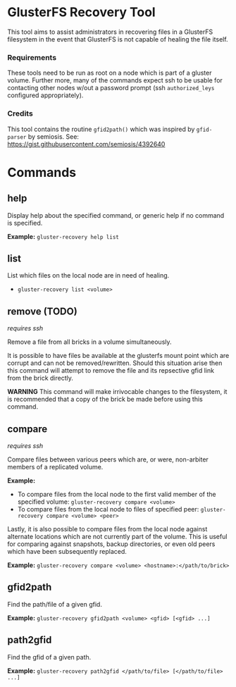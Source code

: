 # GlusterFS Recovery Tool

This tool aims to assist administrators in recovering files in a GlusterFS
filesystem in the event that GlusterFS is not capable of healing the file
itself.

### Requirements
These tools need to be run as root on a node which is part of a gluster volume.
Further more, many of the commands expect ssh to be usable for contacting other
nodes w/out a password prompt (ssh `authorized_leys` configured appropriately).

### Credits
This tool contains the routine `gfid2path()` which was inspired by
`gfid-parser` by semiosis. See: https://gist.githubusercontent.com/semiosis/4392640

# Commands

## help
Display help about the specified command, or generic help if no command is specified.

**Example:** `gluster-recovery help list`

## list
List which files on the local node are in need of healing.
- `gluster-recovery list <volume>`

## remove (TODO)
*requires ssh*

Remove a file from all bricks in a volume simultaneously.

It is possible to have files be available at the glusterfs mount point which
are corrupt and can not be removed/rewritten.  Should this situation arise then
this command will attempt to remove the file and its repsective gfid link from
the brick directly.

**WARNING** This command will make irrivocable changes to the filesystem, it is
recommended that a copy of the brick be made before using this command.

## compare
*requires ssh*

Compare files between various peers which are, or were, non-arbiter members of a replicated volume.

**Example:**
 - To compare files from the local node to the first valid member of the specified volume: `gluster-recovery compare <volume>`
 - To compare files from the local node to files of specified peer: `gluster-recovery compare <volume> <peer>`

Lastly, it is also possible to compare files from the local node against
alternate locations which are not currently part of the volume.  This is useful
for comparing against snapshots, backup directories, or even old peers which
have been subsequently replaced.

**Example:** `gluster-recovery compare <volume> <hostname>:</path/to/brick>`

## gfid2path
Find the path/file of a given gfid.

**Example:** `gluster-recovery gfid2path <volume> <gfid> [<gfid> ...]`

## path2gfid
Find the gfid of a given path.

**Example:** `gluster-recovery path2gfid </path/to/file> [</path/to/file> ...]`

